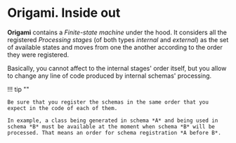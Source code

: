 # Origami. Inside out

**Origami** contains a *Finite-state machine* under the hood. It considers all the registered *Processing stages* (of both types *internal* and *external*) as the set of available states and moves from one the another according to the order they were registered.

Basically, you cannot affect to the internal stages' order itself, but you allow to change any line of code produced by internal schemas' processing.

!!! tip ""

    Be sure that you register the schemas in the same order that you expect in the code of each of them.

    In example, a class being generated in schema *A* and being used in schema *B* must be available at the moment when schema *B* will be processed. That means an order for schema registration *A before B*. 